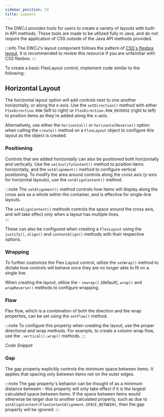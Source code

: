 ```yaml
---
sidebar_position: 53
title: Layouts
---
```


The DWCJ provides tools for users to create a variety of layouts with built-in API methods. These tools are
made to be utilized fully in Java, and do not require the application of CSS outside of the Java API methods provided.

:::info
The DWCJ's layout component follows the pattern of [CSS's flexbox layout](https://css-tricks.com/snippets/css/a-guide-to-flexbox/). It is recommended
to review this resource if you are unfamiliar with CSS flexbox.
:::

To create a basic FlexLayout control, implement code similar to the following:

<!-- Insert code snippet here -->
<!-- *Code Snippet* -->

## Horizontal Layout

The horizontal layout option will add controls next to one another horizontally, or along the x-axis. Use the `setDirection()` method with either
`FlexDirection.ROW` (left to right) or `FlexDirection.ROW_REVERSE` (right to left) to position items as they're added along the x-axis. 

Alternatively, use either the `horizontal()` or `horizontalReverse()` option when calling the `create()` method on a `FlexLayout` object to configure this layout
as the object is created.

<!-- Code demo inserted here showing how to create this layout -->
<!-- *Code Snippet* -->

### Positioning

Controls that are added horizontally can also be positioned both horizontally and vertically. Use the `setJustifyContent()` method to position items horizontally, and the `setAlignment()` method to configure vertical positioning. To modify the area around controls along the cross axis (y-axis for horizontal layouts), use the 
`setAlignContent()` method.

:::note
The `setAlignment()` method controls how items will display along the cross axis as a whole within the container, and is effective for single-line layouts.

The `setAlignContent()` methods controls the space around the cross axis, and will take effect only when a layout has multiple lines.  
:::

These can also be configured when creating a `FlexLayout` using the `justify()`, `align()` and `contentAlign()` methods with their respective options.

<!-- Add demo that shows how to do this -->
<!-- *Code Snippet* -->

### Wrapping

To further customize the Flex Layout control, utilize the `setWrap()` method to dictate how controls will behave once they are no longer able to fit on a single line.

When creating the layout, utilize the - `nowrap()` (default), `wrap()` and `wrapReverse()` methods to configure wrapping.

<!-- Add demo that shows how to do this -->
<!-- *Code Snippet* -->


### Flow

Flex flow, which is a combination of both the direction and the wrap properties, can be set using the `setFlow()` method. 

:::note
To configure this property when creating the layout, use the proper directional and wrap methods. For example, to create a column wrap flow,
use the `.vertical().wrap()` methods.
:::

<!-- Add demo that shows how to do this -->
*Code Snippet*

### Gap

The gap property explicitly controls the minimum space between items. It applies that spacing only between items not on the outer edges. 

:::note
The gap property's behavior can be thought of as a minimum distance between - this property will only take effect if it is the largest calculated
space between items. If the space between items would otherwise be larger due to another calculated property, such as due to `setAlignContent(FlexContentAlignment.SPACE_BETWEEN)`, then the gap property will be ignored.
:::

<!-- Add demo that shows how to do this -->
<!-- *Code Snippet* -->

<!-- ## Vertical Layout




### Positioning


### Flex Wrap

### Flex Direction

### Flex Flow

## Item Configuration
 -->